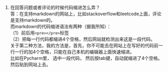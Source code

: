 1. 在回答问题或者评论的时候代码缩进怎么弄？  
答：在支持markdown的网站上，比如stackoverflow和leetcode上面，评论是支持markdown的。  
而markdown的代码缩进语法有两种（据我所知）：  
（1）前后用`<pre></pre>`标签  
（2）把每一行代码都缩进4个空格，然后网站就检测出来这是一段代码。  
关于第二种方法，我的方法是，首先，你不可能去在网站上在写好的代码前一行一行的加4个空格，只能在自己本机的编辑器上面快速缩进。  
比如在Pycharm里， 选中一段代码， 然后按tab键，自动就缩进了4个空格。然后贴到网站上去。  

